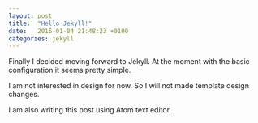 ```yaml
---
layout: post
title:  "Hello Jekyll!"
date:   2016-01-04 21:48:23 +0100
categories: jekyll
---
```

Finally I decided moving forward to Jekyll. At the moment with the basic configuration
it seems pretty simple.

I am not interested in design for now. So I will not made template design changes.

I am also writing this post using Atom text editor.
